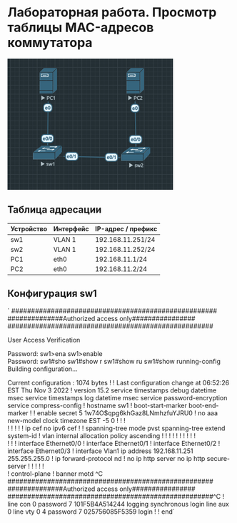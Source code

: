 # Лабораторная работа. Просмотр таблицы MAC-адресов коммутатора 

![](https://github.com/egoruzmukhametov/otus-eduaction/blob/main/lesson4/topology2.png)
## Таблица адресации

  Устройство  |   Интерфейс   | IP-адрес / префикс
------------- | ------------- | -------------
sw1           | VLAN 1        | 192.168.11.251/24
sw2           | VLAN 1        | 192.168.11.252/24
PC1           | eth0          | 192.168.11.1/24
PC2           | eth0          | 192.168.11.2/24

## Конфигурация sw1
`
####################################################
##############Authorized access only################
####################################################

User Access Verification

Password: 
sw1>ena
sw1>enable  
Password: 
sw1#sho
sw1#show r
sw1#show ru
sw1#show running-config 
Building configuration...

Current configuration : 1074 bytes
!
! Last configuration change at 06:52:26 EST Thu Nov 3 2022
!
version 15.2
service timestamps debug datetime msec
service timestamps log datetime msec
service password-encryption
service compress-config
!
hostname sw1
!
boot-start-marker
boot-end-marker
!
!
enable secret 5 $1$w74O$qpg6khGaz8LNmhzfuYJRU0
!
no aaa new-model
clock timezone EST -5 0
!
!
!         
!
!
!
!
!
ip cef
no ipv6 cef
!
!
spanning-tree mode pvst
spanning-tree extend system-id
!
vlan internal allocation policy ascending
!
! 
!
!
!
!
!
!
!
!         
!
!
!
interface Ethernet0/0
!
interface Ethernet0/1
!
interface Ethernet0/2
!
interface Ethernet0/3
!
interface Vlan1
 ip address 192.168.11.251 255.255.255.0
!
ip forward-protocol nd
!
no ip http server
no ip http secure-server
!
!
!
!
!         
!
control-plane
!
banner motd ^C
####################################################
##############Authorized access only################
####################################################^C
!
line con 0
 password 7 101F5B4A514244
 logging synchronous
 login
line aux 0
line vty 0 4
 password 7 025756085F5359
 login
!
!
end`
